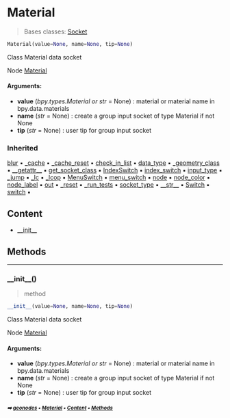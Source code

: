 # Material

> Bases classes: [Socket](socket.md#socket)

``` python
Material(value=None, name=None, tip=None)
```

Class Material data socket

Node [Material](https://docs.blender.org/manual/en/latest/modeling/geometry_nodes/input/constant/material.html)

#### Arguments:
- **value** (_bpy.types.Material or str_ = None) : material or material name in bpy.data.materials
- **name** (_str_ = None) : create a group input socket of type Material if not None
- **tip** (_str_ = None) : user tip for group input socket

### Inherited

[blur](socket.md#blur) :black_small_square: [\_cache](nodecache.md#_cache) :black_small_square: [\_cache_reset](nodecache.md#_cache_reset) :black_small_square: [check_in_list](socket.md#check_in_list) :black_small_square: [data_type](socket.md#data_type) :black_small_square: [\_geometry_class](socket.md#_geometry_class) :black_small_square: [\_\_getattr__](socket.md#__getattr__) :black_small_square: [get_socket_class](socket.md#get_socket_class) :black_small_square: [IndexSwitch](socket.md#indexswitch) :black_small_square: [index_switch](socket.md#index_switch) :black_small_square: [input_type](socket.md#input_type) :black_small_square: [\_jump](socket.md#_jump) :black_small_square: [\_lc](socket.md#_lc) :black_small_square: [\_lcop](socket.md#_lcop) :black_small_square: [MenuSwitch](socket.md#menuswitch) :black_small_square: [menu_switch](socket.md#menu_switch) :black_small_square: [node](socket.md#node) :black_small_square: [node_color](socket.md#node_color) :black_small_square: [node_label](socket.md#node_label) :black_small_square: [out](socket.md#out) :black_small_square: [\_reset](socket.md#_reset) :black_small_square: [\_run_tests](socket.md#_run_tests) :black_small_square: [socket_type](socket.md#socket_type) :black_small_square: [\_\_str__](socket.md#__str__) :black_small_square: [Switch](socket.md#switch) :black_small_square: [switch](socket.md#switch) :black_small_square:

## Content

- [\_\_init__](material.md#__init__)

## Methods



----------
### \_\_init__()

> method

``` python
__init__(value=None, name=None, tip=None)
```

Class Material data socket

Node [Material](https://docs.blender.org/manual/en/latest/modeling/geometry_nodes/input/constant/material.html)

#### Arguments:
- **value** (_bpy.types.Material or str_ = None) : material or material name in bpy.data.materials
- **name** (_str_ = None) : create a group input socket of type Material if not None
- **tip** (_str_ = None) : user tip for group input socket

##### <sub>:arrow_right: [geonodes](index.md#geonodes) :black_small_square: [Material](material.md#material) :black_small_square: [Content](material.md#content) :black_small_square: [Methods](material.md#methods)</sub>